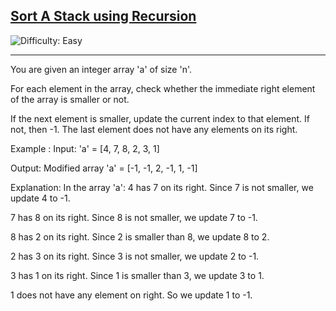 <h2><a href="https://www.codingninjas.com/studio/problems/immediate-smaller-element-_1062597">Sort A Stack using Recursion</a></h2> <img src='https://img.shields.io/badge/Difficulty-Easy-brightgreen' alt='Difficulty: Easy' /><hr>

<p>You are given an integer array 'a' of size 'n'.



For each element in the array, check whether the immediate right element of the array is smaller or not.



If the next element is smaller, update the current index to that element. If not, then -1. The last element does not have any elements on its right.



Example :
Input: 'a' = [4, 7, 8, 2, 3, 1]

Output: Modified array 'a' = [-1, -1, 2, -1, 1, -1]

Explanation: In the array 'a':
4 has 7 on its right. Since 7 is not smaller, we update 4 to -1.

7 has 8 on its right. Since 8 is not smaller, we update 7 to -1.

8 has 2 on its right. Since 2 is smaller than 8, we update 8 to 2.

2 has 3 on its right. Since 3 is not smaller, we update 2 to -1.

3 has 1 on its right. Since 1 is smaller than 3, we update 3 to 1.

1 does not have any element on right. So we update 1 to -1.</p>

